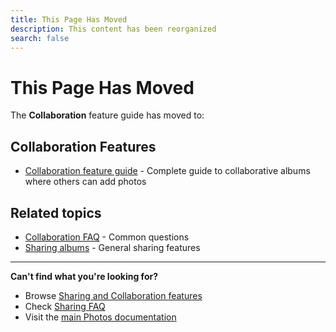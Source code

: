 ```yaml
---
title: This Page Has Moved
description: This content has been reorganized
search: false
---
```


# This Page Has Moved

The **Collaboration** feature guide has moved to:

## Collaboration Features

- [Collaboration feature guide](/photos/features/sharing-and-collaboration/collaboration) - Complete guide to collaborative albums where others can add photos

## Related topics

- [Collaboration FAQ](/photos/faq/sharing-and-collaboration#collaboration) - Common questions
- [Sharing albums](/photos/features/sharing-and-collaboration/share) - General sharing features

---

**Can't find what you're looking for?**

- Browse [Sharing and Collaboration features](/photos/features/sharing-and-collaboration/share)
- Check [Sharing FAQ](/photos/faq/sharing-and-collaboration)
- Visit the [main Photos documentation](/photos/)
